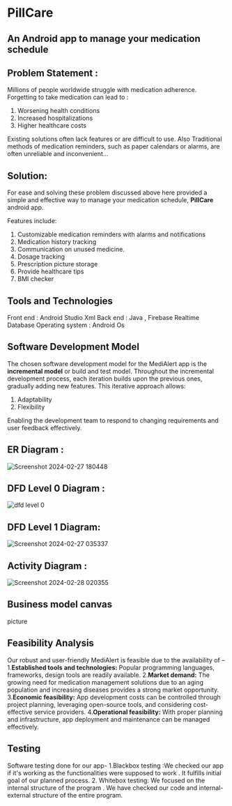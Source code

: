 # PillCare
## An Android app to manage your medication schedule
## Problem Statement :
Millions of people worldwide struggle with medication adherence.
 Forgetting to take medication can lead to  :
1. Worsening health conditions
2. Increased hospitalizations
3. Higher healthcare costs
   
Existing solutions often lack features or are difficult to use. Also Traditional methods of medication reminders, such as paper calendars or alarms, are often unreliable and inconvenient…

## Solution:
For ease and solving these problem discussed above here provided a  simple and effective way to manage your medication schedule, <b> PillCare</b>  android app.
<p>Features include:</p>

1. Customizable medication reminders with alarms and notifications
2. Medication history tracking
3. Communication on unused medicine. 
4. Dosage tracking
5. Prescription picture storage
6. Provide healthcare tips 
7. BMI checker
## Tools and Technologies
Front end : Android Studio Xml
Back end : Java , Firebase Realtime Database
Operating system : Android Os
## Software Development Model
The chosen software development model for the  MediAlert app is the **incremental model** or build and test model.
Throughout the incremental development process, each iteration builds upon the previous ones, gradually adding new features. This iterative approach allows:
1. Adaptability
2. Flexibility
   
Enabling the development team to respond to changing requirements and user feedback effectively.

## ER Diagram :
![Screenshot 2024-02-27 180448](https://github.com/user-attachments/assets/66c7531c-f245-4f51-bfa2-fc60b178a9c5)

## DFD Level 0 Diagram :
![dfd level 0](https://github.com/user-attachments/assets/a2ef5f78-ba85-420b-8916-155ce12053c2)

## DFD Level 1 Diagram:
![Screenshot 2024-02-27 035337](https://github.com/user-attachments/assets/53231e81-dadb-4a6b-86e1-8ad343a0802c)

## Activity Diagram :
![Screenshot 2024-02-28 020355](https://github.com/user-attachments/assets/52e281fa-4115-4e1b-9866-45ca0469dcbb)
## Business model canvas
picture
## Feasibility Analysis
Our robust and user-friendly MediAlert is feasible due to the availability of –
1.**Established tools and technologies:** Popular programming languages, frameworks, design tools are readily available.
2.**Market demand:** The growing need for medication management solutions due to an aging population and increasing diseases provides a strong market opportunity.
3.**Economic feasibility:** App development costs can be controlled through project planning, leveraging open-source tools, and considering cost-effective service providers.
4.**Operational feasibility:** With proper planning and infrastructure, app deployment and maintenance can be managed effectively.
## Testing 
Software testing done for our app-
1.Blackbox testing :We checked our app if it's working as the functionalities were supposed to work . It fulfills initial goal of our planned process.
2. Whitebox testing: We focused on the internal structure of the program . We have checked our code and internal-external structure of the entire program.

